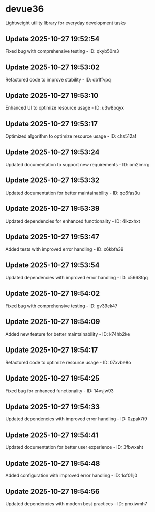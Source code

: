 # devue36
Lightweight utility library for everyday development tasks

## Update 2025-10-27 19:52:54
Fixed bug with comprehensive testing - ID: qkyb50m3


## Update 2025-10-27 19:53:02
Refactored code to improve stability - ID: db1ffvpq


## Update 2025-10-27 19:53:10
Enhanced UI to optimize resource usage - ID: u3w8bqyx


## Update 2025-10-27 19:53:17
Optimized algorithm to optimize resource usage - ID: chs512af


## Update 2025-10-27 19:53:24
Updated documentation to support new requirements - ID: om2imrrg


## Update 2025-10-27 19:53:32
Updated documentation for better maintainability - ID: qo6fas3u


## Update 2025-10-27 19:53:39
Updated dependencies for enhanced functionality - ID: 4lkzxhxt


## Update 2025-10-27 19:53:47
Added tests with improved error handling - ID: x6kbfa39


## Update 2025-10-27 19:53:54
Updated dependencies with improved error handling - ID: c5668fqq


## Update 2025-10-27 19:54:02
Fixed bug with comprehensive testing - ID: gv39ek47


## Update 2025-10-27 19:54:09
Added new feature for better maintainability - ID: k74hb2ke


## Update 2025-10-27 19:54:17
Refactored code to optimize resource usage - ID: 07xvbe8o


## Update 2025-10-27 19:54:25
Fixed bug for enhanced functionality - ID: 14vsjw93


## Update 2025-10-27 19:54:33
Updated dependencies with improved error handling - ID: 0zpak7t9


## Update 2025-10-27 19:54:41
Updated documentation for better user experience - ID: 3fbwxaht


## Update 2025-10-27 19:54:48
Added configuration with improved error handling - ID: 1of01lj0


## Update 2025-10-27 19:54:56
Updated dependencies with modern best practices - ID: pmxiwmh7

